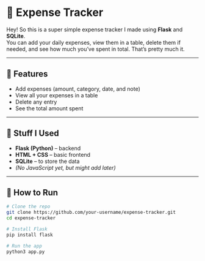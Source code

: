 
# 💸 Expense Tracker

Hey! So this is a super simple expense tracker I made using **Flask** and **SQLite**.  
You can add your daily expenses, view them in a table, delete them if needed, and see how much you’ve spent in total. That’s pretty much it.



---

## 🧾 Features

- Add expenses (amount, category, date, and note)
- View all your expenses in a table
- Delete any entry
- See the total amount spent

---

## 🧰 Stuff I Used

- **Flask (Python)** – backend  
- **HTML + CSS** – basic frontend  
- **SQLite** – to store the data  
- *(No JavaScript yet, but might add later)*

---

## 🚀 How to Run

```bash
# Clone the repo
git clone https://github.com/your-username/expense-tracker.git
cd expense-tracker

# Install Flask
pip install flask

# Run the app
python3 app.py

